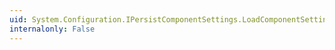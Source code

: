 ```yaml
---
uid: System.Configuration.IPersistComponentSettings.LoadComponentSettings
internalonly: False
---
```

